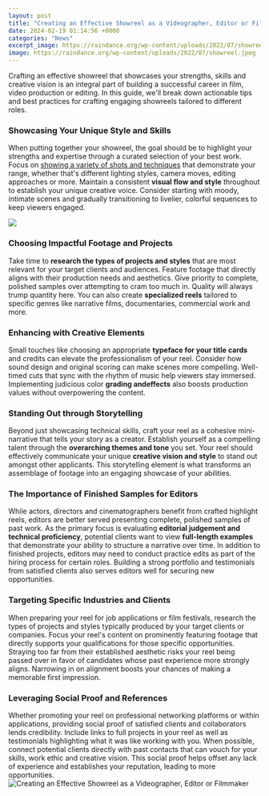 ```yaml
---
layout: post
title: "Creating an Effective Showreel as a Videographer, Editor or Filmmaker"
date: 2024-02-19 01:14:56 +0000
categories: "News"
excerpt_image: https://raindance.org/wp-content/uploads/2022/07/showreel.jpeg
image: https://raindance.org/wp-content/uploads/2022/07/showreel.jpeg
---
```


Crafting an effective showreel that showcases your strengths, skills and creative vision is an integral part of building a successful career in film, video production or editing. In this guide, we'll break down actionable tips and best practices for crafting engaging showreels tailored to different roles.
### Showcasing Your Unique Style and Skills  
When putting together your showreel, the goal should be to highlight your strengths and expertise through a curated selection of your best work. Focus on [showing a variety of shots and techniques](https://store.fi.io.vn/chihuahua-riding-moon-bike-halloween-lunar-cycling) that demonstrate your range, whether that's different lighting styles, camera moves, editing approaches or more. Maintain a consistent **visual flow and style** throughout to establish your unique creative voice. Consider starting with moody, intimate scenes and gradually transitioning to livelier, colorful sequences to keep viewers engaged.

![](https://www.stagemilk.com/wp-content/uploads/2020/03/IMG_8666-2048x1536.jpg)
### Choosing Impactful Footage and Projects
Take time to **research the types of projects and styles** that are most relevant for your target clients and audiences. Feature footage that directly aligns with their production needs and aesthetics. Give priority to complete, polished samples over attempting to cram too much in. Quality will always trump quantity here. You can also create **specialized reels** tailored to specific genres like narrative films, documentaries, commercial work and more.
### Enhancing with Creative Elements 
Small touches like choosing an appropriate **typeface for your title cards** and credits can elevate the professionalism of your reel. Consider how sound design and original scoring can make scenes more compelling. Well-timed cuts that sync with the rhythm of music help viewers stay immersed. Implementing judicious color **grading andeffects** also boosts production values without overpowering the content.
### Standing Out through Storytelling 
Beyond just showcasing technical skills, craft your reel as a cohesive mini-narrative that tells your story as a creator. Establish yourself as a compelling talent through the **overarching themes and tone** you set. Your reel should effectively communicate your unique **creative vision and style** to stand out amongst other applicants. This storytelling element is what transforms an assemblage of footage into an engaging showcase of your abilities.
### The Importance of Finished Samples for Editors
While actors, directors and cinematographers benefit from crafted highlight reels, editors are better served presenting complete, polished samples of past work. As the primary focus is evaluating **editorial judgement and technical proficiency**, potential clients want to view **full-length examples** that demonstrate your ability to structure a narrative over time. In addition to finished projects, editors may need to conduct practice edits as part of the hiring process for certain roles. Building a strong portfolio and testimonials from satisfied clients also serves editors well for securing new opportunities.
### Targeting Specific Industries and Clients 
When preparing your reel for job applications or film festivals, research the types of projects and styles typically produced by your target clients or companies. Focus your reel's content on prominently featuring footage that directly supports your qualifications for those specific opportunities. Straying too far from their established aesthetic risks your reel being passed over in favor of candidates whose past experience more strongly aligns. Narrowing in on alignment boosts your chances of making a memorable first impression.
### Leveraging Social Proof and References  
Whether promoting your reel on professional networking platforms or within applications, providing social proof of satisfied clients and collaborators lends credibility. Include links to full projects in your reel as well as testimonials highlighting what it was like working with you. When possible, connect potential clients directly with past contacts that can vouch for your skills, work ethic and creative vision. This social proof helps offset any lack of experience and establishes your reputation, leading to more opportunities.
![Creating an Effective Showreel as a Videographer, Editor or Filmmaker](https://raindance.org/wp-content/uploads/2022/07/showreel.jpeg)